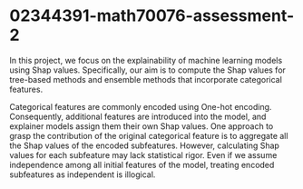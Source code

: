 # 02344391-math70076-assessment-2

In this project, we focus on the explainability of machine learning models using Shap values. Specifically, our aim is to compute the Shap values for tree-based methods and ensemble methods that incorporate categorical features. 

Categorical features are commonly encoded using One-hot encoding. Consequently, additional features are introduced into the model, and explainer models assign them their own Shap values. One approach to grasp the contribution of the original categorical feature is to aggregate all the Shap values of the encoded subfeatures. However, calculating Shap values for each subfeature may lack statistical rigor. Even if we assume independence among all initial features of the model, treating encoded subfeatures as independent is illogical.